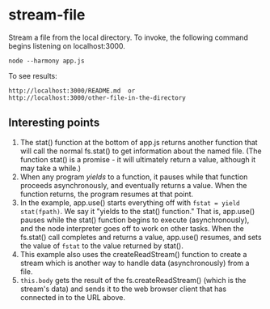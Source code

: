 # stream-file

Stream a file from the local directory. To invoke, the following command begins listening on localhost:3000. 

    node --harmony app.js

To see results:

    http://localhost:3000/README.md  or
    http://localhost:3000/other-file-in-the-directory

## Interesting points

1. The stat() function at the bottom of app.js returns another function that will call the normal fs.stat() to get information about the named file. (The function stat() is a promise - it will ultimately return a value, although it may take a while.)
2. When any program *yields* to a function, it pauses while that function proceeds asynchronously, and eventually returns a value. When the function returns, the program resumes at that point. 
3. In the example, app.use() starts everything off with `fstat = yield stat(fpath)`. We say it "yields to the stat() function." That is, app.use() pauses while the stat() function begins to execute (asynchronously), and the node interpreter goes off to work on other tasks. When the fs.stat() call completes and returns a value, app.use() resumes, and sets the value of `fstat` to the value returned by stat().  
4. This example also uses the createReadStream() function to create a stream which is another way to handle data (asynchronously) from a file. 
5. `this.body` gets the result of the fs.createReadStream() (which is the stream's data) and sends it to the web browser client that has connected in to the URL above.  
